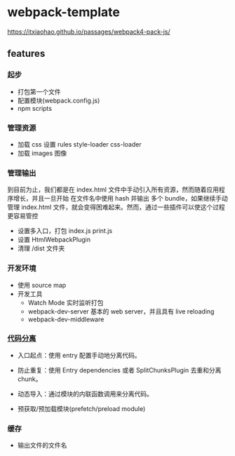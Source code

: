 # webpack-template

https://itxiaohao.github.io/passages/webpack4-pack-js/

## features

### 起步

- 打包第一个文件
- 配置模块(webpack.config.js)
- npm scripts

### 管理资源

- 加载 css 设置 rules style-loader css-loader
- 加载 images 图像

### 管理输出

到目前为止，我们都是在 index.html 文件中手动引入所有资源，然而随着应用程序增长，并且一旦开始 在文件名中使用 hash 并输出 多个 bundle，如果继续手动管理 index.html 文件，就会变得困难起来。然而，通过一些插件可以使这个过程更容易管控

- 设置多入口，打包 index.js print.js
- 设置 HtmlWebpackPlugin
- 清理 /dist 文件夹

### 开发环境

- 使用 source map
- 开发工具
  - Watch Mode 实时监听打包
  - webpack-dev-server 基本的 web server，并且具有 live reloading
  - webpack-dev-middleware

### [代码分离](https://webpack.docschina.org/guides/code-splitting/)

- 入口起点：使用 entry 配置手动地分离代码。
- 防止重复：使用 Entry dependencies 或者 SplitChunksPlugin 去重和分离 chunk。
- 动态导入：通过模块的内联函数调用来分离代码。

- 预获取/预加载模块(prefetch/preload module)

### 缓存

- 输出文件的文件名
